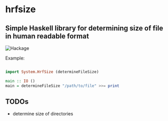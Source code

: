 # hrfsize

## Simple Haskell library for determining size of file in human readable format

![Hackage](https://img.shields.io/hackage/v/hrfsize.svg?style=plastic)

Example:

```haskell

import System.HrfSize (determineFileSize)

main :: IO ()
main = determineFileSize "/path/to/file" >>= print

```

## TODOs
- determine size of directories
